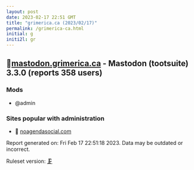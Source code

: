 ```yaml
---
layout: post
date: 2023-02-17 22:51 GMT
title: "grimerica.ca (2023/02/17)"
permalink: /grimerica-ca.html
initial: g
initi2l: gr
---
```


## 💉[mastodon.grimerica.ca](https://mastodon.grimerica.ca) - Mastodon (tootsuite) 3.3.0 (reports 358 users)

### Mods
 * @admin

### Sites popular with administration

* 💉 [noagendasocial.com](/noagendasocial-com.html)

Report generated on: Fri Feb 17 22:51:18 2023. Data may be outdated or incorrect.

Ruleset version: [🗜](/version-clamp)
